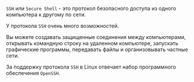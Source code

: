 ``SSH`` или ``Secure Shell`` - это протокол безопасного доступа из одного компьютера к другому по сети. 

У протокола ``SSH`` очень много возможностей. 

Вы можете создавать защищенные соединения между компьютерами, открывать командную строку на удаленном компьютере, запускать графические программы, передавать файлы и организовывать частные сети.

За поддержку протокола ``SSH`` в Linux отвечает набор программного обеспечения ``OpenSSH``.
